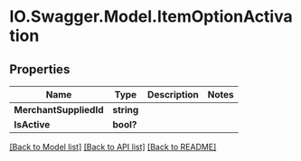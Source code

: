 # IO.Swagger.Model.ItemOptionActivation
## Properties

Name | Type | Description | Notes
------------ | ------------- | ------------- | -------------
**MerchantSuppliedId** | **string** |  | 
**IsActive** | **bool?** |  | 

[[Back to Model list]](../README.md#documentation-for-models) [[Back to API list]](../README.md#documentation-for-api-endpoints) [[Back to README]](../README.md)

